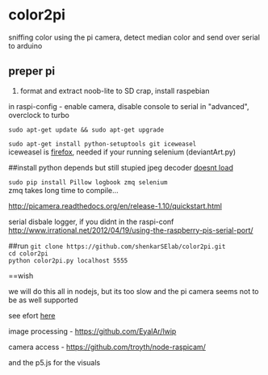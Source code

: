 # color2pi
sniffing color using the pi camera, detect median color and send over serial to arduino
## preper pi
1. format and extract noob-lite to SD crap, install raspebian

in raspi-config - enable camera, disable console to serial in "advanced", overclock to turbo


```sudo apt-get update && sudo apt-get upgrade```

```sudo apt-get install python-setuptools git iceweasel```  
iceweasel is [firefox](https://wiki.debian.org/Iceweasel/), needed if your running selenium (deviantArt.py) 

##install python depends
but still stupied jpeg decoder [doesnt load]( http://stackoverflow.com/questions/4632261/pil-jpeg-library-help)

```sudo pip install Pillow logbook zmq selenium```  
zmq takes long time to compile...

http://picamera.readthedocs.org/en/release-1.10/quickstart.html

serial disbale logger, if you didnt in the raspi-conf
http://www.irrational.net/2012/04/19/using-the-raspberry-pis-serial-port/

##run
```git clone https://github.com/shenkarSElab/color2pi.git```  
```cd color2pi```  
```python color2pi.py localhost 5555```  

==wish

we will do this all in nodejs, but its too slow and the pi camera seems not to be as well supported

see efort [here](https://github.com/shenkarSElab/Adafruit_TCS34725/tree/master/examples/colorview/node-serialport)

image processing - https://github.com/EyalAr/lwip

camera access - https://github.com/troyth/node-raspicam/

and the p5.js for the visuals
